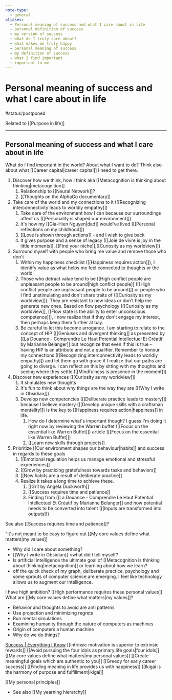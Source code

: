 ```yaml
---
note-type:
  - general
aliases:
  - Personal meaning of success and what I care about in life
  - personal definition of success
  - my version of success
  - what do I truly care about?
  - what makes me truly happy
  - personal meaning of success
  - my definition of success
  - what I find important
  - important to me
---
```


# Personal meaning of success and what I care about in life

#status/postponed 

Related to [[Purpose in life]]

---

## Personal meaning of success and what I care about in life

What do I find important in the world? About what I want to do? Think also about what [[Career capital|career capital]] I need to get there.

1. Discover how we think, how I think aka [[Metacognition is thinking about thinking|metacognition]]
	1. Relationship to [[Neural Network]]?
	2. [[Thoughts on the AlphaGo documentary]]
2. Take care of the world and my connections to it ([[Recognizing interconnectivity leads to worldly empathy]])
	1. Take care of the environment how I can because our surroundings affect us ([[Personality is shaped our environment]])
	2. It's how my [[Gia-Hien Nguyen|dad]] would've lived ([[Personal reflections on my childhood]])
	3. [[Love is shown through actions]] - and I wish to give back
	4. It gives purpose and a sense of legacy ([[Joie de vivre is joy in the little moments]], [[Find your niche]],[[Curiosity as my worldview]])
3. Surround myself with people who bring me value and remove those who don't
	1. Within my happiness checklist ([[Happiness requires action]]), I identify value as what helps me feel connected to thoughts or the world
	2. Those who detract value tend to be [[High conflict people are unpleasant people to be around|high conflict people]] ([[High conflict people are unpleasant people to be around]]) or people who I find unstimulating and don't share traits of ([[Curiosity as my worldview]]). They are resistant to new ideas or don't help me generate new ones. Based on flow psychology ([[Curiosity as my worldview]], [[Flow state is the ability to enter unconscious competence]]), I now realize that if they don't engage my interest, then perhaps keep them further at bay.
	3. Be careful to let this become arrogance. I am starting to relate to the concept of HIP ([[Geniuses and divergent thinking]] as presented by [[La Douance -  Comprendre Le Haut Potential Intellectuel Et Créatif by Marianne Belanger]] but recognize that even if this is true - having HIP is an attribute and not a qualifier. Remember to honour my connections ([[Recognizing interconnectivity leads to worldly empathy]]) and let them go with grace if I realize that our paths are going to diverge. I can reflect on this by sitting with my thoughts and seeing where they settle ([[Mindfulness is presence in the moment]])
4. Discover new experiences ([[Curiosity as my worldview]])
	1. It stimulates new thoughts
	2. It's fun to think about why things are the way they are ([[Why I write in Obsidian]])
	3. Develop new competencies ([[Deliberate practice leads to mastery]]) because I believe mastery ([[Develop unique skills with a craftsman mentality]]) is the key to [[Happiness requires action|happiness]] in life.
		1. How do I determine what's important though? I guess I'm doing it right now by reviewing the Warren buffet ([[Focus on the essential like Warren Buffet]]) article ([[Focus on the essential like Warren Buffet]])
		2. [[Learn new skills through projects]]
5. Prioritize [[Our environment shapes our behaviour|habits]] and success in regards to these goals
	1. [[Emotional regulation helps us manage emotional and stressful experiences]]
	2. [[Grow by practicing gratefulness towards tasks and behaviors]]
	3. [[New habits are a result of deliberate practice]]
	4. Realize it takes a long time to achieve these.
		1. [[Grit by Angela Duckworth]]
		2. [[Success requires time and patience]]
		3. Finding from [[La Douance -  Comprendre Le Haut Potential Intellectuel Et Créatif by Marianne Belanger]] and how potential needs to be converted into talent ([[Inputs are transformed into outputs]])

See also [[Success requires time and patience]]?

"it's not meant to be easy to figure out [[My core values define what matters|my values]]

- Why did I care about something?
- [[Why I write in Obsidian]] <what did I tell myself?
- Is artificial intelligence the ultimate goal of [[Metacognition is thinking about thinking|metacognition]] or learning about how we learn?
- off the quick check of my graph, deliberate practice, psychology and some sprouts of computer science are emerging. I feel like technology allows us to augment our intelligence.

I have high ambition?  [[High performance requires these personal values]]
What are [[My core values define what matters|my values]]?

- Behavior and thoughts to avoid are anti patterns
- Use projection and minimizing regrets
- Run mental simulations
- Examining humanity through the nature of computers as machines
- Origin of computers a human machine
- Why do we do things?

[Success | Everything I Know](https://wiki.nikiv.dev/life/success#success)
[[Intrinsic motivation is superior to extrinsic rewards]]
[[Avoid pursuing the four idols as primary life goals|four idols]]
[[My core values define what matters|my personal values]]
[[Create meaningful goals which are authentic to you]]
[[Greedy for early career success]]
[[Finding meaning in life provides us with happiness]]
[[Ikigai is the harmony of purpose and fulfillment|ikigai]]

[[My personal principles]]


- See also [[My yearning hierarchy]]